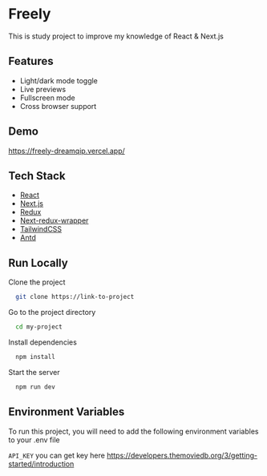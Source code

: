# Freely

This is study project to improve my knowledge of React & Next.js

## Features

- Light/dark mode toggle
- Live previews
- Fullscreen mode
- Cross browser support

## Demo

https://freely-dreamqip.vercel.app/

## Tech Stack

- [React](https://reactjs.org/)
- [Next.js](https://nextjs.org/)
- [Redux](https://redux-toolkit.js.org/)
- [Next-redux-wrapper](https://www.npmjs.com/package/next-redux-wrapper)
- [TailwindCSS](https://tailwindcss.com/)
- [Antd](https://ant.design/)

## Run Locally

Clone the project

```bash
  git clone https://link-to-project
```

Go to the project directory

```bash
  cd my-project
```

Install dependencies

```bash
  npm install
```

Start the server

```bash
  npm run dev
```

## Environment Variables

To run this project, you will need to add the following environment variables to your .env file

`API_KEY`
you can get key here https://developers.themoviedb.org/3/getting-started/introduction
